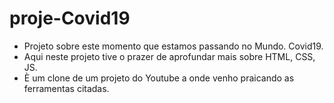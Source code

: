 # proje-Covid19
* Projeto sobre este momento que estamos passando no Mundo. Covid19.
* Aqui neste projeto tive o prazer de aprofundar mais sobre HTML, CSS, JS.
* È um clone de um projeto do Youtube a onde venho praicando as ferramentas citadas.
 
